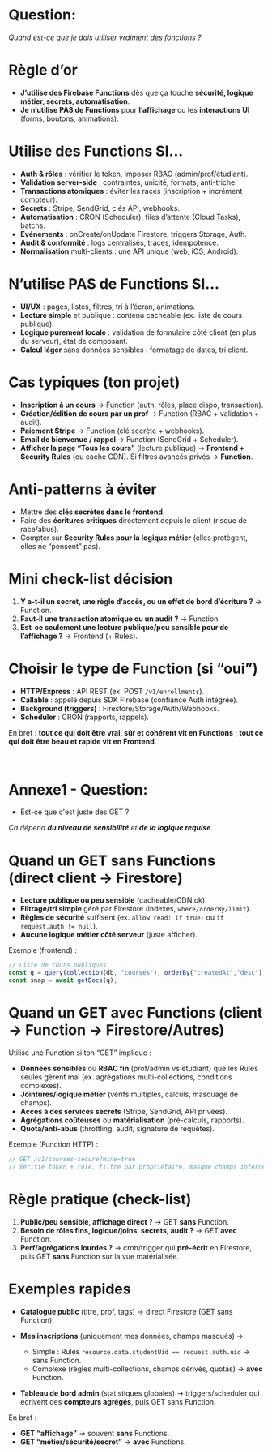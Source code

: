 # Question:

*Quand est-ce que je dois utiliser vraiment des fonctions ?*

# Règle d’or

* **J’utilise des Firebase Functions** dès que ça touche **sécurité, logique métier, secrets, automatisation**.
* **Je n’utilise PAS de Functions** pour **l’affichage** ou les **interactions UI** (forms, boutons, animations).

# Utilise des Functions SI…

* **Auth & rôles** : vérifier le token, imposer RBAC (admin/prof/étudiant).
* **Validation server-side** : contraintes, unicité, formats, anti-triche.
* **Transactions atomiques** : éviter les races (inscription + incrément compteur).
* **Secrets** : Stripe, SendGrid, clés API, webhooks.
* **Automatisation** : CRON (Scheduler), files d’attente (Cloud Tasks), batchs.
* **Événements** : onCreate/onUpdate Firestore, triggers Storage, Auth.
* **Audit & conformité** : logs centralisés, traces, idempotence.
* **Normalisation** multi-clients : une API unique (web, iOS, Android).

# N’utilise PAS de Functions SI…

* **UI/UX** : pages, listes, filtres, tri à l’écran, animations.
* **Lecture simple** et publique : contenu cacheable (ex. liste de cours publique).
* **Logique purement locale** : validation de formulaire côté client (en plus du serveur), état de composant.
* **Calcul léger** sans données sensibles : formatage de dates, tri client.

# Cas typiques (ton projet)

* **Inscription à un cours** → Function (auth, rôles, place dispo, transaction).
* **Création/édition de cours par un prof** → Function (RBAC + validation + audit).
* **Paiement Stripe** → Function (clé secrète + webhooks).
* **Email de bienvenue / rappel** → Function (SendGrid + Scheduler).
* **Afficher la page “Tous les cours”** (lecture publique) → **Frontend + Security Rules** (ou cache CDN).
  Si filtres avancés privés → **Function**.

# Anti-patterns à éviter

* Mettre des **clés secrètes dans le frontend**.
* Faire des **écritures critiques** directement depuis le client (risque de race/abus).
* Compter sur **Security Rules pour la logique métier** (elles protègent, elles ne “pensent” pas).

# Mini check-list décision

1. **Y a-t-il un secret, une règle d’accès, ou un effet de bord d’écriture ?** → Function.
2. **Faut-il une transaction atomique ou un audit ?** → Function.
3. **Est-ce seulement une lecture publique/peu sensible pour de l’affichage ?** → Frontend (+ Rules).

# Choisir le type de Function (si “oui”)

* **HTTP/Express** : API REST (ex. POST `/v1/enrollments`).
* **Callable** : appelé depuis SDK Firebase (confiance Auth intégrée).
* **Background (triggers)** : Firestore/Storage/Auth/Webhooks.
* **Scheduler** : CRON (rapports, rappels).

En bref : **tout ce qui doit être vrai, sûr et cohérent vit en Functions** ; **tout ce qui doit être beau et rapide vit en Frontend**.




<br/>

# Annexe1 -  Question:

- Est-ce que c'est juste des GET ?
  
*Ça dépend **du niveau de sensibilité** et **de la logique requise**.*

# Quand un GET **sans** Functions (direct client → Firestore)

* **Lecture publique ou peu sensible** (cacheable/CDN ok).
* **Filtrage/tri simple** géré par Firestore (indexes, `where/orderBy/limit`).
* **Règles de sécurité** suffisent (ex. `allow read: if true;` ou `if request.auth != null`).
* **Aucune logique métier côté serveur** (juste afficher).

Exemple (frontend) :

```ts
// Liste de cours publiques
const q = query(collection(db, "courses"), orderBy("createdAt","desc"), limit(20));
const snap = await getDocs(q);
```

# Quand un GET **avec** Functions (client → Function → Firestore/Autres)

Utilise une Function si ton “GET” implique :

* **Données sensibles** ou **RBAC fin** (prof/admin vs étudiant) que les Rules seules gèrent mal (ex. agrégations multi-collections, conditions complexes).
* **Jointures/logique métier** (vérifs multiples, calculs, masquage de champs).
* **Accès à des services secrets** (Stripe, SendGrid, API privées).
* **Agrégations coûteuses** ou **matérialisation** (pré-calculs, rapports).
* **Quota/anti-abus** (throttling, audit, signature de requêtes).

Exemple (Function HTTP) :

```ts
// GET /v1/courses-secure?mine=true
// Vérifie token + rôle, filtre par propriétaire, masque champs internes
```

# Règle pratique (check-list)

1. **Public/peu sensible, affichage direct ?** → GET **sans** Function.
2. **Besoin de rôles fins, logique/joins, secrets, audit ?** → GET **avec** Function.
3. **Perf/agrégations lourdes ?** → cron/trigger qui **pré-écrit** en Firestore, puis GET **sans** Function sur la vue matérialisée.

# Exemples rapides

* **Catalogue public** (titre, prof, tags) → direct Firestore (GET sans Function).
* **Mes inscriptions** (uniquement mes données, champs masqués) →

  * Simple : Rules `resource.data.studentUid == request.auth.uid` → sans Function.
  * Complexe (règles multi-collections, champs dérivés, quotas) → **avec** Function.
* **Tableau de bord admin** (statistiques globales) → triggers/scheduler qui écrivent des **compteurs agrégés**, puis GET sans Function.

En bref :

* **GET “affichage”** → souvent **sans** Functions.
* **GET “métier/sécurité/secret”** → **avec** Functions.
